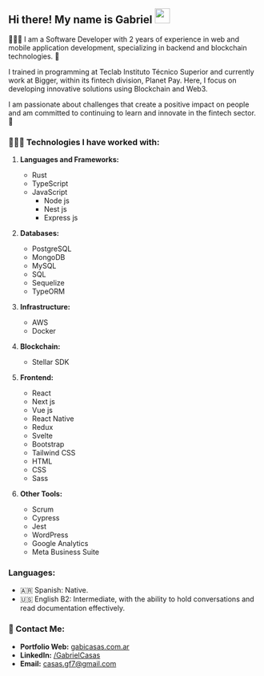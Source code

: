 <h2> Hi there! My name is Gabriel <img src="https://media.giphy.com/media/hvRJCLFzcasrR4ia7z/giphy.gif" width="30"></h2>

👨🏻‍💻 I am a Software Developer with 2 years of experience in web and mobile application development, specializing in backend and blockchain technologies. 🚀

I trained in programming at Teclab Instituto Técnico Superior and currently work at Bigger, within its fintech division, Planet Pay. Here, I focus on developing innovative solutions using Blockchain and Web3.

I am passionate about challenges that create a positive impact on people and am committed to continuing to learn and innovate in the fintech sector. 🤩

### 👨🏽‍💻 Technologies I have worked with:

1. **Languages and Frameworks:**
   - Rust
   - TypeScript
   - JavaScript
     - Node js
     - Nest js
     - Express js

2. **Databases:**
   - PostgreSQL
   - MongoDB
   - MySQL
   - SQL
   - Sequelize
   - TypeORM

3. **Infrastructure:**
   - AWS
   - Docker

4. **Blockchain:**
   - Stellar SDK

5. **Frontend:**
   - React
   - Next js
   - Vue js
   - React Native
   - Redux
   - Svelte
   - Bootstrap
   - Tailwind CSS
   - HTML
   - CSS
   - Sass

6. **Other Tools:**
   - Scrum
   - Cypress
   - Jest
   - WordPress
   - Google Analytics
   - Meta Business Suite

### Languages:

- 🇦🇷 Spanish: Native.
- 🇺🇸 English B2: Intermediate, with the ability to hold conversations and read documentation effectively.

### 📩 Contact Me:

- **Portfolio Web:** [gabicasas.com.ar](https://www.gabicasas.com.ar/)
- **LinkedIn:** [/GabrielCasas](https://www.linkedin.com/in/bygabicasas/)
- **Email:** [casas.gf7@gmail.com](mailto:casas.gf77@gmail.com)
